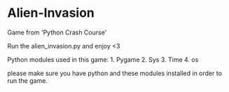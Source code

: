 # Alien-Invasion
Game from 'Python Crash Course'

Run the alien_invasion.py and enjoy <3

Python modules used in this game:
    1. Pygame
    2. Sys
    3. Time
    4. os

please make sure you have python and these modules installed in order to run the game.
